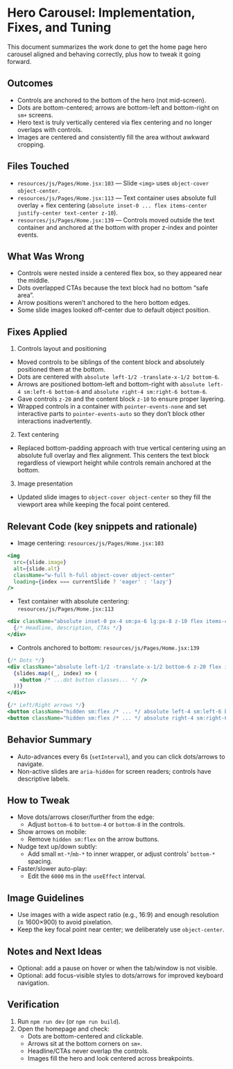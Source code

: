 # Hero Carousel: Implementation, Fixes, and Tuning

This document summarizes the work done to get the home page hero carousel aligned and behaving correctly, plus how to tweak it going forward.

## Outcomes

- Controls are anchored to the bottom of the hero (not mid-screen).
- Dots are bottom-centered; arrows are bottom-left and bottom-right on `sm+` screens.
- Hero text is truly vertically centered via flex centering and no longer overlaps with controls.
- Images are centered and consistently fill the area without awkward cropping.

## Files Touched

- `resources/js/Pages/Home.jsx:103` — Slide `<img>` uses `object-cover object-center`.
- `resources/js/Pages/Home.jsx:113` — Text container uses absolute full overlay + flex centering (`absolute inset-0 ... flex items-center justify-center text-center z-10`).
- `resources/js/Pages/Home.jsx:139` — Controls moved outside the text container and anchored at the bottom with proper z-index and pointer events.

## What Was Wrong

- Controls were nested inside a centered flex box, so they appeared near the middle.
- Dots overlapped CTAs because the text block had no bottom “safe area”.
- Arrow positions weren’t anchored to the hero bottom edges.
- Some slide images looked off-center due to default object position.

## Fixes Applied

1) Controls layout and positioning

- Moved controls to be siblings of the content block and absolutely positioned them at the bottom.
- Dots are centered with `absolute left-1/2 -translate-x-1/2 bottom-6`.
- Arrows are positioned bottom-left and bottom-right with `absolute left-4 sm:left-6 bottom-6` and `absolute right-4 sm:right-6 bottom-6`.
- Gave controls `z-20` and the content block `z-10` to ensure proper layering.
- Wrapped controls in a container with `pointer-events-none` and set interactive parts to `pointer-events-auto` so they don’t block other interactions inadvertently.

2) Text centering

- Replaced bottom-padding approach with true vertical centering using an absolute full overlay and flex alignment. This centers the text block regardless of viewport height while controls remain anchored at the bottom.

3) Image presentation

- Updated slide images to `object-cover object-center` so they fill the viewport area while keeping the focal point centered.

## Relevant Code (key snippets and rationale)

- Image centering: `resources/js/Pages/Home.jsx:103`

```jsx
<img
  src={slide.image}
  alt={slide.alt}
  className="w-full h-full object-cover object-center"
  loading={index === currentSlide ? 'eager' : 'lazy'}
/>
```

- Text container with absolute centering: `resources/js/Pages/Home.jsx:113`

```jsx
<div className="absolute inset-0 px-4 sm:px-6 lg:px-8 z-10 flex items-center justify-center text-center">
  {/* Headline, description, CTAs */}
</div>
```

- Controls anchored to bottom: `resources/js/Pages/Home.jsx:139`

```jsx
{/* Dots */}
<div className="absolute left-1/2 -translate-x-1/2 bottom-6 z-20 flex items-center space-x-2 pointer-events-auto">
  {slides.map((_, index) => (
    <button /* ...dot button classes... */ />
  ))}
</div>

{/* Left/Right arrows */}
<button className="hidden sm:flex /* ... */ absolute left-4 sm:left-6 bottom-6 z-20 pointer-events-auto" />
<button className="hidden sm:flex /* ... */ absolute right-4 sm:right-6 bottom-6 z-20 pointer-events-auto" />
```

## Behavior Summary

- Auto-advances every 6s (`setInterval`), and you can click dots/arrows to navigate.
- Non-active slides are `aria-hidden` for screen readers; controls have descriptive labels.

## How to Tweak

- Move dots/arrows closer/further from the edge:
  - Adjust `bottom-6` to `bottom-4` or `bottom-8` in the controls.
- Show arrows on mobile:
  - Remove `hidden sm:flex` on the arrow buttons.
- Nudge text up/down subtly:
  - Add small `mt-*`/`mb-*` to inner wrapper, or adjust controls' `bottom-*` spacing.
- Faster/slower auto-play:
  - Edit the `6000` ms in the `useEffect` interval.

## Image Guidelines

- Use images with a wide aspect ratio (e.g., 16:9) and enough resolution (≥ 1600×900) to avoid pixelation.
- Keep the key focal point near center; we deliberately use `object-center`.

## Notes and Next Ideas

- Optional: add a pause on hover or when the tab/window is not visible.
- Optional: add focus-visible styles to dots/arrows for improved keyboard navigation.

## Verification

1. Run `npm run dev` (or `npm run build`).
2. Open the homepage and check:
   - Dots are bottom-centered and clickable.
   - Arrows sit at the bottom corners on `sm+`.
   - Headline/CTAs never overlap the controls.
   - Images fill the hero and look centered across breakpoints.
